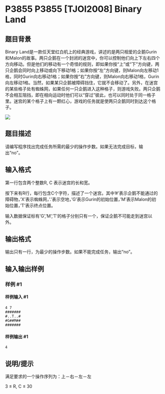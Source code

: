 # P3855 P3855 [TJOI2008] Binary Land

## 题目背景

Binary Land是一款任天堂红白机上的经典游戏，讲述的是两只相爱的企鹅Gurin和Malon的故事。两只企鹅在一个封闭的迷宫中，你可以控制他们向上下左右四个方向移动。但是他们的移动有一个奇怪的规则，即如果你按“上”或“下”方向键，两只企鹅会同时向上移动或向下移动1格；如果你按“左”方向键，则Malon向左移动1格，同时Gurin向右移动1格；如果你按“右”方向键，则Malon向右移动1格，Gurin向左移动1格。当然，如果某只企鹅被障碍挡住，它就不会移动了。另外，在迷宫的某些格子处有蜘蛛网，如果任何一只企鹅进入这种格子，则游戏失败。两只企鹅不会相互阻挡，即在相向运动时他们可以“穿过”彼此，也可以同时处于同一格子里。迷宫的某个格子上有一颗红心，游戏的任务就是使两只企鹅同时到达这个格子。

![](https://cdn.luogu.com.cn/upload/pic/6099.png)


## 题目描述

请编写程序找出完成任务所需的最少的操作步数。如果无法完成目标，输出“no”。


## 输入格式

第一行包含两个整数R, C 表示迷宫的长和宽。

按下来有R行，每行包含C个字符，描述了一个迷宫。其中’#’表示企鹅不能通过的障碍物，’X’表示蜘蛛网，’.’表示空地，’G’表示Gurin的初始位置，’M’表示Malon的初始位置，’T’表示终点位置。

输入数据保证标有’G’,’M’,’T’的格子分别只有一个，保证企鹅不可能走到迷宫以外。


## 输出格式

输出只有一行，为最少的操作步数。如果不能完成任务，输出“no”。


## 输入输出样例

### 样例 #1

#### 样例输入 #1

```
4 7
#######
#..T..#
#G##M##
#######
```

#### 样例输出 #1

```
4
```

## 说明/提示

满足要求的一个操作序列为：上－右－左－左

3 ≤ R, C ≤ 30


